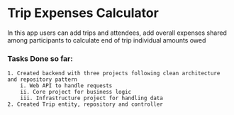 # Trip Expenses Calculator
In this app users can add trips and attendees, add overall expenses shared among participants to calculate end of trip individual amounts owed

### Tasks Done so far:
    1. Created backend with three projects following clean architecture and repository pattern
        i. Web API to handle requests
        ii. Core project for business logic
        iii. Infrastructure project for handling data
    2. Created Trip entity, repository and controller 
    